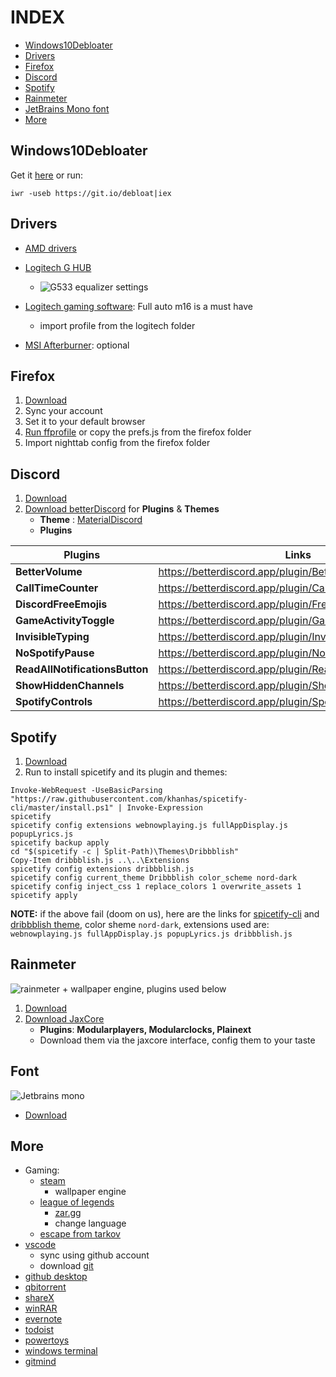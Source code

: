 # INDEX

- [Windows10Debloater](##Windows10Debloater)
- [Drivers](##drivers)
- [Firefox](#firefox)
- [Discord](#discord)
- [Spotify](#spotify)
- [Rainmeter](#rainmeter)
- [JetBrains Mono font](#font)
- [More](#more)

## Windows10Debloater
Get it [here](https://github.com/Sycnex/Windows10Debloater) or run:

```iwr -useb https://git.io/debloat|iex```

## Drivers

- [AMD drivers](https://www.amd.com/en/support)
- [Logitech G HUB](https://www.logitechg.com/en-us/innovation/g-hub.html)
  - ![G533 equalizer settings](https://i.imgur.com/sCftb3n.png "G533 equalizer settings")

- [Logitech gaming software](https://support.logi.com/hc/en-us/articles/360025298053-Logitech-Gaming-Software): Full auto m16 is a must have
  - import profile from the logitech folder
- [MSI Afterburner](https://www.msi.com/Landing/afterburner/graphics-cards): optional

## Firefox

1. [Download](https://www.mozilla.org/en-US/firefox/new/)
2. Sync your account
3. Set it to your default browser
4. [Run ffprofile](https://ffprofile.com/) or copy the prefs.js from the firefox folder
5. Import nighttab config from the firefox folder

## Discord

1. [Download](https://discord.com/download)
2. [Download betterDiscord](betterdiscord.app/) for **Plugins** & **Themes**
    - **Theme** : [MaterialDiscord](https://betterdiscord.app/theme/MaterialDiscord)
    - **Plugins**

| Plugins | Links|
| --- | --- |
| **BetterVolume** | https://betterdiscord.app/plugin/BetterVolume |
| **CallTimeCounter** | https://betterdiscord.app/plugin/CallTimeCounter |
| **DiscordFreeEmojis** | https://betterdiscord.app/plugin/FreeEmojis |
| **GameActivityToggle** | https://betterdiscord.app/plugin/GameActivityToggle |
| **InvisibleTyping** | https://betterdiscord.app/plugin/InvisibleTyping |
| **NoSpotifyPause** | https://betterdiscord.app/plugin/NoSpotifyPause |
| **ReadAllNotificationsButton** | https://betterdiscord.app/plugin/ReadAllNotificationsButton |
| **ShowHiddenChannels** | https://betterdiscord.app/plugin/ShowHiddenChannels |
| **SpotifyControls** | https://betterdiscord.app/plugin/SpotifyControls |

## Spotify

1. [Download](https://www.spotify.com/us/download/windows/)
2. Run to install spicetify and its plugin and themes:

```
Invoke-WebRequest -UseBasicParsing "https://raw.githubusercontent.com/khanhas/spicetify-cli/master/install.ps1" | Invoke-Expression
spicetify
spicetify config extensions webnowplaying.js fullAppDisplay.js popupLyrics.js
spicetify backup apply
cd "$(spicetify -c | Split-Path)\Themes\Dribbblish"
Copy-Item dribbblish.js ..\..\Extensions
spicetify config extensions dribbblish.js
spicetify config current_theme Dribbblish color_scheme nord-dark
spicetify config inject_css 1 replace_colors 1 overwrite_assets 1
spicetify apply
```
**NOTE:** if the above fail (doom on us), here are the links for [spicetify-cli](https://github.com/khanhas/spicetify-cli/releases/) and [dribbblish theme](https://github.com/morpheusthewhite/spicetify-themes/tree/master/Dribbblish), color sheme `nord-dark`, extensions used are: `webnowplaying.js fullAppDisplay.js popupLyrics.js dribbblish.js`

## Rainmeter
![rainmeter + wallpaper engine, plugins used below](https://i.imgur.com/89fHR4a.jpeg "rainmeter + wallpaper engine, plugins used below")
1. [Download](https://www.rainmeter.net/)
2. [Download JaxCore](https://jax-core.github.io/)
    - **Plugins**: **Modularplayers, Modularclocks, Plainext**
    - Download them via the jaxcore interface, config them to your taste

## Font
![Jetbrains mono](https://i.imgur.com/10GUiJ7.png "Jetbrains mono demo from their website")
- [Download](https://www.jetbrains.com/lp/mono/)

## More

- Gaming:
  - [steam](https://store.steampowered.com/about/)
    - wallpaper engine
  - [league of legends](https://signup.na.leagueoflegends.com/en/signup/redownload)
    - [zar.gg](https://zar.gg/)
    - change language
  - [escape from tarkov](https://www.escapefromtarkov.com/)
- [vscode](https://code.visualstudio.com/Download)
  - sync using github account
  - download [git](https://git-scm.com/downloads)
- [github desktop](https://desktop.github.com/)  
- [qbitorrent](https://www.qbittorrent.org/download.php)
- [shareX](https://getsharex.com/downloads/)
- [winRAR](https://1337x.to/torrent/2480318/WinRAR-5-50-English-x84-x64-Universal-Patch-Crackingpatching/)
- [evernote](https://evernote.com/download)
- [todoist](https://todoist.com/downloads/windows)
- [powertoys](https://docs.microsoft.com/en-us/windows/powertoys/install)
- [windows terminal](https://www.microsoft.com/en-US/p/windows-terminal/9n0dx20hk701)
- [gitmind](https://gitmind.com/download)
